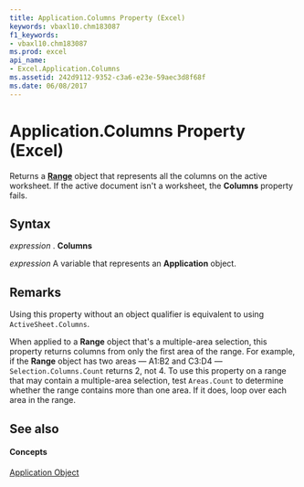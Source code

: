 ```yaml
---
title: Application.Columns Property (Excel)
keywords: vbaxl10.chm183087
f1_keywords:
- vbaxl10.chm183087
ms.prod: excel
api_name:
- Excel.Application.Columns
ms.assetid: 242d9112-9352-c3a6-e23e-59aec3d8f68f
ms.date: 06/08/2017
---
```



# Application.Columns Property (Excel)

Returns a  **[Range](Excel.Range(objec).md)** object that represents all the columns on the active worksheet. If the active document isn't a worksheet, the **Columns** property fails.


## Syntax

 _expression_ . **Columns**

 _expression_ A variable that represents an **Application** object.


## Remarks

Using this property without an object qualifier is equivalent to using  `ActiveSheet.Columns`.

When applied to a  **Range** object that's a multiple-area selection, this property returns columns from only the first area of the range. For example, if the **Range** object has two areas — A1:B2 and C3:D4 — `Selection.Columns.Count` returns 2, not 4. To use this property on a range that may contain a multiple-area selection, test `Areas.Count` to determine whether the range contains more than one area. If it does, loop over each area in the range.


## See also


#### Concepts


[Application Object](Excel.Application(objec).md)

